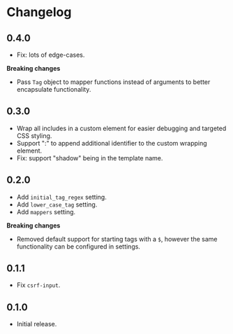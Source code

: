 # Changelog

## 0.4.0

- Fix: lots of edge-cases.

**Breaking changes**

- Pass `Tag` object to mapper functions instead of arguments to better encapsulate functionality.

## 0.3.0

- Wrap all includes in a custom element for easier debugging and targeted CSS styling.
- Support ":" to append additional identifier to the custom wrapping element.
- Fix: support "shadow" being in the template name.

## 0.2.0

- Add `initial_tag_regex` setting.
- Add `lower_case_tag` setting.
- Add `mappers` setting.

**Breaking changes**

- Removed default support for starting tags with a `$`, however the same functionality can be configured in settings.

## 0.1.1

- Fix `csrf-input`.

## 0.1.0

- Initial release.
